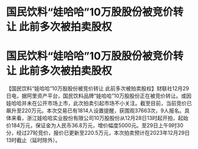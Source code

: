 # 国民饮料“娃哈哈”10万股股份被竞价转让 此前多次被拍卖股权

# 国民饮料“娃哈哈”10万股股份被竞价转让 此前多次被拍卖股权

【国民饮料“娃哈哈”10万股股份被竞价转让
此前多次被拍卖股权】财联社12月29日电，据阿里资产平台，国民饮料品牌“娃哈哈”10万股股份正在被竞价转让。或因娃哈哈并未在公开市场上市，此次拍卖引起市场不小关注。截至目前，当前竞价已飙升至220万元。本次交易已有1814人设置提醒，获围观37663次，9人报名。具体来看，浙江娃哈哈实业股份有限公司10万股股份从12月28日13时起开拍，起始价184万元，保证金为人民币36.8万元，增价幅度5000元。至29日上午9时30分，经过27轮竞价，报价已更新至220.5万元，本次拍卖预计在2023年12月29日13时截止（延时除外）。

